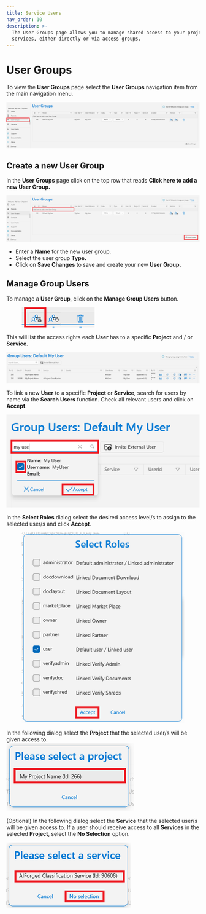 ```yaml
---
title: Service Users
nav_order: 10
description: >-
  The User Groups page allows you to manage shared access to your projects and
  services, either directly or via access groups.
---
```


# User Groups

To view the **User Groups** page select the **User Groups** navigation item from the main navigation menu.

![](<.gitbook/assets/image (13) (4).png>)

## Create a new User Group

In the **User Groups** page click on the top row that reads **Click here to add a new User Group.**

![](<.gitbook/assets/image (7) (2) (2).png>)

* Enter a **Name** for the new user group.
* Select the user group **Type.**
* Click on **Save Changes** to save and create your new **User Group.**

## Manage Group Users

To manage a **User Group**, click on the **Manage Group Users** button.

<figure><img src=".gitbook/assets/image (33) (1).png" alt=""><figcaption></figcaption></figure>

This will list the access rights each **User** has to a specific **Project** and / or **Service**.

![](<.gitbook/assets/image (1) (4).png>)

To link a new **User** to a specific **Project** or **Service**, search for users by name via the **Search Users** function. Check all relevant users and click on **Accept**.

![](<.gitbook/assets/image (50) (3).png>)

In the **Select Roles** dialog select the desired access level/s to assign to the selected user/s and click **Accept**.

<figure><img src=".gitbook/assets/image (53) (2).png" alt=""><figcaption></figcaption></figure>

In the following dialog select the **Project** that the selected user/s will be given access to.\
![](<.gitbook/assets/image (31) (2).png>)

(Optional) In the following dialog select the **Service** that the selected user/s will be given access to. If a user should receive access to all **Services** in the selected **Project**, select the **No Selection** option.

![](<.gitbook/assets/image (57) (1).png>)

